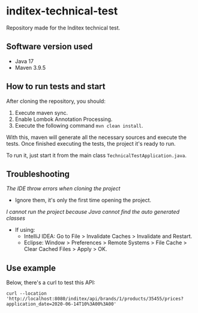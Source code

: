 # inditex-technical-test
Repository made for the Inditex technical test.

## Software version used
- Java 17
- Maven 3.9.5

## How to run tests and start
After cloning the repository, you should:
1. Execute maven sync.
2. Enable Lombok Annotation Processing.
3. Execute the following command `mvn clean install`.

With this, maven will generate all the necessary sources and execute the tests.
Once finished executing the tests, the project it's ready to run.

To run it, just start it from the main class `TechnicalTestApplication.java`.

## Troubleshooting

_The IDE throw errors when cloning the project_
- Ignore them, it's only the first time opening the project.

_I cannot run the project because Java cannot find the auto generated classes_
- If using:
	- IntelliJ IDEA: Go to File > Invalidate Caches > Invalidate and Restart.
	- Eclipse: Window > Preferences > Remote Systems > File Cache > Clear Cached Files > Apply > OK.
	
## Use example

Below, there's a curl to test this API:

`curl --location 'http://localhost:8080/inditex/api/brands/1/products/35455/prices?application_date=2020-06-14T10%3A00%3A00'`
